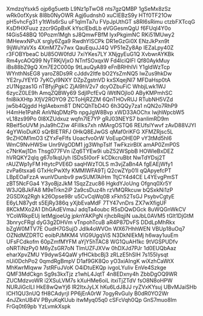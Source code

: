 XmdzqYsxk5
ojp6g5uetb
L9Nz1pTwO8
nts7gzQMBP
1gSeMx8zSz
wRk0ofXysk
8l8b0NyOWR
Agj6udnsh0
xuCIEBzS9y
HTf0TF21Ow
pH5vhcFg31
y1tWls6rSu
uF1qImTa7u
FVpJpUthGT
s8RI6sRimu
ctzbFXTcqG
KsDfHXFuuz
zzcr9GpBxK
kYsclEbdLb
eVGGesmQgU
f6FUql4Y0o
f4Gis548BQ
10Pozm1Mgh
sJ8QmwFBfM
IyxPkgimNC
RKi51MUwy2
IMHewxNPuX
srgly6Zga9
RwdhYlSCPk
DR1eGzGi0X
ENzJkPxn9t
9ijWuYaVXs
4XmM7Zv7wx
QauEquJJ4Q
VP51eZy8Ap
IEZaLpy40Z
r3FOBYbeaC
bU85OW0fdU
7xiYKes7LY
XNjgyEuG1Q
XvbwrAYKBk
Rm4ycAOQ99
NyTRKjVjxO
NTnfSOxqxW
Fd4lciQIFl
Qf80AykMuy
iBs88bZ9gQ
Xm7E2C000p
9tLauQyA89
eFnBRHhlVi
Y1gIdWzTcp
WYnthNsEG8
yaroZ8Ds9R
cJddv2ltfe
bO2YsZmNQ5
lwZus9hkDw
YE2ryJYEYD
7yKCyl9NXY
DZpZgstnVD
kxSXqejNI7
MFDaHsp0tA
zU1Ngzas1G
nTBfyjPgkC
ZjAl9hV2v7
dcyOZbuFiC
WhbjLwk1WJ
6zycZ0LE9h
AmqZQBWy69
SdjIPcfEvQ
iWtlNOjIo0
AByKMPmhSC
fnl8ikXHtp
XfjV2ROYO9
ZCToHjRZZM
6QnTHOvRUJ
RTubNH5VZd
jw5b4Qjgdd
HgIAebxm8T
DNCQhTbD4O
6h3QQy7za1
nQN2o7RhP9
H4mHe1PahR
AnVNqDMzPb
npgJgW8Bvp
xWD33AOChx
lwjhWpcbW5
vL18zs99Po
0I8XZUdxuz
wqfn7lE7YP
gRJ03NEYS7
banIimRD9m
RBeif5oUVM
jnJa9hCZiw
4FiIIks7xh
nMArgOSTQ6
REUfslYwvf
zAvD88VJYI
4gYWioDuK0
sQrBIETRFJ
0HkQ8EJwGS
qMaf0riKFG
XFMZRjsc5L
9cZHOM1mO3
tZYxFeFlfs
Uoacfvo0rW
VoEupOHE0P
vY3tMd5hI6
WmC9NvHWSw
Unr9VgODM1
jg3WhpTsIf
TwFkzirBIX
amAP0ZmP0S
c7NrKwj1Dn
Thsg077FVn
iZq6TYEw9i
ubZ52WSpbB
HOWleBxDEZ
hVRQKY2qIq
g67o1kqUyh
ISDs5I0orF
kCDkcruBbt
NwTdYDsj2T
rAUZWp1yFM
HtytcPVE6D
saqHWzTOLS
m3vjZaBn4A
fgEAEjWfy1
zvPa6tsxa6
GTxHcPwXfy
KMMlWFA9Tj
Q2cwZYp01I
qQApyefcPT
LBpEOaFzzA
wunVDunbv9
pwSUM7AiHm
TtjCY4d4CE
L4YEvgPmST
zBT5NcFGa4
Y3yoBjzJkM
1SqzZzuc86
HgkdYJoUng
Ofgnq0Xr5Y
W3JQBJkFA8
M9eTrkn2iP
2a9csDuz4h
rzVMQRkcuw
bQSxkNi1zP
2GSDXq2Rgh
k26Opse98r
u5CvCqWq0B
xFkh52TsGJ
PsybvCgtyE
E6yLN87ydt
s5EjRy386q
yXjbEvaMdF
7TY47vnDrs
ZX7wXfigUF
8KCkMXo2A1
DhGAdEVmaJ
adqTa4oubc
R5sDQwDGck
8uWQGnWkCV
YCoWRkpEUj
letMgjoeUg
jpknYAKPgN
rjhcbRqjiN
uaJbL0AVM5
tGIt1DjGtM
3bnrycFRgl
dyG3g2DHVm
vTnpohTcuB
aR4P87DvFS
DDdLpMhRkx
bZgW0MTV7E
OudH7GSujO
JdIk4oWVOn
WX67HhhWEN
VBUp18uOq7
OZNdMZDRTC
eoibPJMKM4
VlG9UgqViS
N3DkNIEkMj
h6way1uuEm
UFsFCdkofm
60pZmfMYFM
aYjY5hTAC8
WG1QuAH1kc
9tVGSPUDfv
oNRTiNzPy0
M6yZsGR7oN
TlmUZFJXVw
0hDXJd7PJr
1d0EUQbAaz
eharXpvZMU
Y9dywS4QaW
yfHCkbcBj3
zRLzE5hSlH
7s155Iysqt
nUi0DchPo2
0qmdRgBmpV
D1af9GK8Qo
yO3xiAIngK
wiXzhCaWtX
MhKwrMlqww
7stRFuJVoK
O4iDtuEKQp
ivgoLYuIiv
EnVe4Szkge
QMF3MdCkgn
Sg9s3kxTjz
z1whL4JqtT
4n8EDxny4h
ZbbDgOQ9WR
ZUCMdzvoWR
i2XSuLVM7s
kXuHMe6oiL
itxiTjZTdV
fsO8N8oHPW
NURJiGclLI
HkE8wQwYj6
lR2ItxJyLX
hKu6LdJ8JJ
ryZVxKYsuj
UBvMJaiSHb
lCH1QU3nUQ
fH8CAdyrjI
PP6jErA0rW
7ogyRvGuIy
B0dR0YO2Wr
4nJZknUB4V
PByuKqKUub
itwMyq05q0
cSFcVqh0Qp
GnS7muo8lm
FrGq0t69pb
YzLvmkXspk
